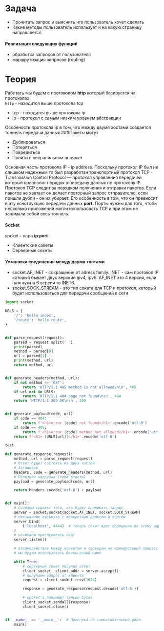 # Задача

- Прочитать запрос и выяснить что пользователь хочет сделать
- Какие методы пользователь использует и на какую страницу направляется

#### Реализация следующих функций

- обработка запросов от пользователя
- маршрутизация запросов (routing)


# Теория

Работать мы будем с протоколом **http** который базируется на протоколах
<br>
```http``` - находится выше протокола tcp
- tcp - находится выше протокола ip
- ip - протокол с самым низким уровнем абстракции

Особеность протокола ip в том, что между двумя хостами создается тоннель передачи данных
###Пакеты могут
- Дублироваться 
- Потеряться
- Повредиться
- Прийти в неправильном порядке

Основная часть протокола IP - ip address. Поскольку протокол IP был не слишком надежным
то был разработан транспортный протокол TCP - Transmission Control Protocol — протокол управления передачей
который превносит порядок в передачу данных по протоколу IP. Протокол TCP следит за порядком получения и отправки
пакетов. Если пакетов не хватает он делает повторный запрос отправителю, если пришли дубли - он их убирает.
Его особенность в том, что он превносит в эту конструкцию передачи данных **port**. Порты нужны для того, чтобы 
несколько приложений могли использовать TCP и при этом не занимали собой весь тоннель. 

#### Socket
socket - пара **ip**:**port**

- Клиентские сокеты
- Серверные сокеты

#### Установка соединения между двумя хостами

- socket.AF_INET - сокращение от adress family. INET - сам протокол IP который бывает двух верский ipv4, ipv6. AF_INET это
4 версия, если нам нужна 6 версия то INET6. 
- socket.SOCK_STREAM - это тип сокета для TCP и протокол, который будет использоваться для передачи сообщений в сети


```python
import socket

URLS = {
    '/': 'hello index',
    '/route': 'hello route',
}


def parse_request(request):
    parsed = request.split(' ')
    print(parsed)
    method = parsed[0]
    url = parsed[1]
    print(method, url)
    return method, url


def generate_headers(method, url):
    if not method == 'GET':
        return 'HTTP/1.1 405 method is not allowed\n\n', 405
    if url not in URLS:
        return 'HTTP/1.1 404 page not found\n\n', 404
    return 'HTTP/1.1 200 OK\n\n', 200


def generate_payload(code, url):
    if code == 404:
        return f'<h1>error {code} not found</h1>'.encode('utf-8')
    if code == 405:
        return f'<h1>error {code} method not allowed</h1>'.encode('utf-8')
    return f'<h1> {URLS[url]}</h1>'.encode('utf-8')

test

def generate_response(request):
    method, url = parse_request(request)
    # Ответ будет состоять из двух частей
    # Заголовок
    headers, code = generate_headers(method, url)
    # Полезная нагрузка (тело ответа)
    payload = generate_payload(code, url)

    return headers.encode('utf-8') + payload


def main():
    # Создаем судъект того, кто будет принимать запрос
    server = socket.socket(socket.AF_INET, socket.SOCK_STREAM)
    # связывание субъекта с конкретным адресом и портом
    server.bind(
        ('localhost', 4444)  # теперь сокет ждет обращение по этому адресу и конкретному порту
    )
    # начинаем прослушивать порт
    server.listen()

    # взаимодействие между клиентом и сервером не единоразовый процесс
    # мы будем использовать бесконечный цикл

    while True:
        # серверный сокет получил ответ
        client_socket, client_addr = server.accept()
        # получаем запрос от клиента
        request = client_socket.recv(1024)

        response = generate_response(request.decode('utf-8'))

        # socket's понимают только bytes
        client_socket.sendall(response)
        client_socket.close()


if __name__ == '__main__':  # Проверка на самостоятельный файл.
    main()
```